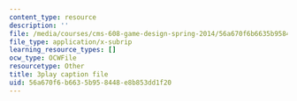 ```yaml
---
content_type: resource
description: ''
file: /media/courses/cms-608-game-design-spring-2014/56a670f6b6635b958448e8b853dd1f20_1506651.vtt
file_type: application/x-subrip
learning_resource_types: []
ocw_type: OCWFile
resourcetype: Other
title: 3play caption file
uid: 56a670f6-b663-5b95-8448-e8b853dd1f20
---
```

